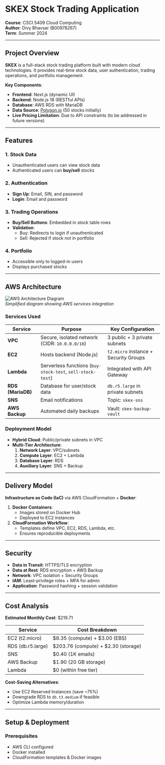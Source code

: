 # SKEX Stock Trading Application
**Course**: CSCI 5409 Cloud Computing  
**Author**: Divy Bhavsar (B00978267)  
**Term**: Summer 2024  

---

## Project Overview
**SKEX** is a full-stack stock trading platform built with modern cloud technologies. It provides real-time stock data, user authentication, trading operations, and portfolio management.

**Key Components**:
- **Frontend**: Next.js (dynamic UI)
- **Backend**: Node.js 18 (RESTful APIs)
- **Database**: AWS RDS with MariaDB
- **Data Source**: [Polygon.io](https://polygon.io) (50 stocks initially)
- **Live Pricing Limitation**: Due to API constraints (to be addressed in future versions)

---

## Features
### 1. Stock Data
- Unauthenticated users can view stock data
- Authenticated users can **buy/sell** stocks

### 2. Authentication
- **Sign Up**: Email, SIN, and password
- **Login**: Email and password

### 3. Trading Operations
- **Buy/Sell Buttons**: Embedded in stock table rows
- **Validation**:
  - Buy: Redirects to login if unauthenticated
  - Sell: Rejected if stock not in portfolio

### 4. Portfolio
- Accessible only to logged-in users
- Displays purchased stocks

---

## AWS Architecture
![AWS Architecture Diagram](https://via.placeholder.com/600x400?text=VPC+%7C+EC2+%7C+RDS+%7C+Lambda+%7C+SNS+%7C+Backup)  
*Simplified diagram showing AWS services integration*

### Services Used
| Service         | Purpose                                                                 | Key Configuration                          |
|-----------------|-------------------------------------------------------------------------|-------------------------------------------|
| **VPC**         | Secure, isolated network (CIDR: `10.0.0.0/16`)                         | 3 public + 3 private subnets              |
| **EC2**         | Hosts backend (Node.js)                                                | `t2.micro` instance + Security Groups     |
| **Lambda**      | Serverless functions (`buy-stock-test`, `sell-stock-test`)             | Integrated with API Gateway               |
| **RDS (MariaDB)**| Database for user/stock data                                          | `db.r5.large` in private subnets          |
| **SNS**         | Email notifications                                                    | Topic: `skex-sns`                         |
| **AWS Backup**  | Automated daily backups                                                | Vault: `skex-backup-vault`                |

### Deployment Model
- **Hybrid Cloud**: Public/private subnets in VPC
- **Multi-Tier Architecture**:
  1. **Network Layer**: VPC/subnets
  2. **Compute Layer**: EC2 + Lambda
  3. **Database Layer**: RDS
  4. **Auxiliary Layer**: SNS + Backup

---

## Delivery Model
**Infrastructure as Code (IaC)** via AWS CloudFormation + **Docker**:
1. **Docker Containers**:
   - Images stored on Docker Hub
   - Deployed to EC2 instances
2. **CloudFormation Workflow**:
   - Templates define VPC, EC2, RDS, Lambda, etc.
   - Ensures reproducible deployments

---

## Security
- **Data in Transit**: HTTPS/TLS encryption
- **Data at Rest**: RDS encryption + AWS Backup
- **Network**: VPC isolation + Security Groups
- **IAM**: Least-privilege roles + MFA for admin
- **Application**: Password hashing + session validation

---

## Cost Analysis
**Estimated Monthly Cost**: $219.71  

| Service         | Cost Breakdown                          |
|-----------------|-----------------------------------------|
| EC2 (t2.micro)  | $8.35 (compute) + $3.00 (EBS)           |
| RDS (db.r5.large)| $203.76 (compute) + $2.30 (storage)    |
| SNS             | $0.40 (1K emails)                       |
| AWS Backup      | $1.90 (20 GB storage)                   |
| Lambda          | $0 (within free tier)                   |

**Cost-Saving Alternatives**:
- Use EC2 Reserved Instances (save ~75%)
- Downgrade RDS to `db.t3.medium` if feasible
- Optimize Lambda memory/duration

---

## Setup & Deployment
### Prerequisites
- AWS CLI configured
- Docker installed
- CloudFormation templates & Docker images
